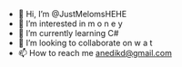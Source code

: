 - 👋 Hi, I’m @JustMelomsHEHE
- 👀 I’m interested in m o n e y
- 🌱 I’m currently learning C#
- 💞️ I’m looking to collaborate on  w a t
- 📫 How to reach me anedikd@gmail.com

<!---
JustMelomsHEHE/JustMelomsHEHE is a ✨ special ✨ repository because its `README.md` (this file) appears on your GitHub profile.
You can click the Preview link to take a look at your changes.



exclusive smile from justm : )
--->
